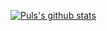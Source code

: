 
[![Puls's github stats](https://github-readme-stats.vercel.app/api?username=pulslol&show_icons=true&theme=slateorange
)](https://github.com/anuraghazra/github-readme-stats) <br>

































